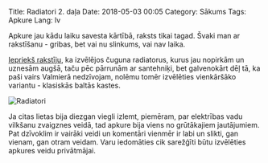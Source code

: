 Title: Radiatori 2. daļa
Date: 2018-05-03 00:05
Category: Sākums
Tags: Apkure
Lang: lv

Apkure jau kādu laiku savesta kārtībā, raksts tikai tagad. Švaki man ar rakstīšanu - gribas, bet vai nu slinkums, vai nav laika. 

[Iepriekš rakstīju]({filename}radiatori-1-dala.md), ka izvēlējos čuguna radiatorus, kurus jau nopirkām un uznesām augšā, taču pēc pārrunām ar santehniķi, bet galvenokārt dēļ tā, ka paši vairs Valmierā nedzīvojam, nolēmu tomēr izvēlēties vienkāršāko variantu - klasiskās baltās kastes.

![Radiatori]({filename}/images/radiatori-3.jpg)

Ja citas lietas bija diezgan viegli izlemt, piemēram, par elektrības vadu vilkšanu zvaigznes veidā, tad apkure bija viens no grūtākajiem jautājumiem. Pat dzīvoklim ir vairāki veidi un komentāri vienmēr ir labi un slikti, gan vienam, gan otram veidam. Varu iedomāties cik sarežģīti būtu izvēlēties apkures veidu privātmājai.
